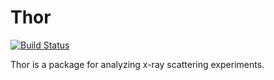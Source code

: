 Thor
====

[![Build Status](https://travis-ci.org/tjlane/thor.png?branch=master)](https://travis-ci.org/tjlane/thor)

Thor is a package for analyzing x-ray scattering experiments.

